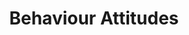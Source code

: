 ---
title: Behaviour Attitudes
longTitle: 'Behaviour, Attitudes'
tags:
- gccommon
relatedTerm:
- "[[Psychology]]"
---